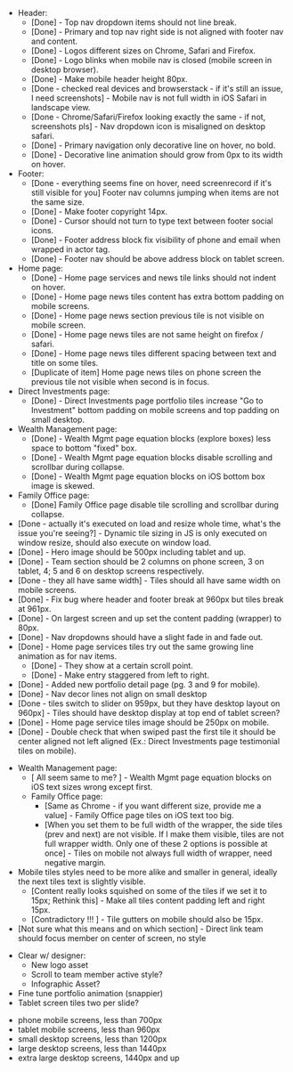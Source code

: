 * Header:
  * [Done] - Top nav dropdown items should not line break.
  * [Done] - Primary and top nav right side is not aligned with footer nav and content.
  * [Done] - Logos different sizes on Chrome, Safari and Firefox.
  * [Done] - Logo blinks when mobile nav is closed (mobile screen in desktop browser).
  * [Done] - Make mobile header height 80px.
  * [Done - checked real devices and browserstack - if it's still an issue, I need screenshots] - Mobile nav is not full width in iOS Safari in landscape view.
  * [Done - Chrome/Safari/Firefox looking exactly the same - if not, screenshots pls] - Nav dropdown icon is misaligned on desktop safari.
  * [Done] - Primary navigation only decorative line on hover, no bold.
  * [Done] - Decorative line animation should grow from 0px to its width on hover.
* Footer:
  * [Done - everything seems fine on hover, need screenrecord if it's still visible for you] Footer nav columns jumping when items are not the same size.
  * [Done] - Make footer copyright 14px.
  * [Done] - Cursor should not turn to type text between footer social icons.
  * [Done] - Footer address block fix visibility of phone and email when wrapped in actor tag.
  * [Done] - Footer nav should be above address block on tablet screen.
* Home page:
  * [Done] - Home page services and news tile links should not indent on hover.
  * [Done] - Home page news tiles content has extra bottom padding on mobile screens.
  * [Done] - Home page news section previous tile is not visible on mobile screen.
  * [Done] - Home page news tiles are not same height on firefox / safari.
  * [Done] - Home page news tiles different spacing between text and title on some tiles.
  * [Duplicate of item] Home page news tiles on phone screen the previous tile not visible when second is in focus.
* Direct Investments page:
  * [Done] - Direct Investments page portfolio tiles increase "Go to Investment" bottom padding on mobile screens and top padding on small desktop.
* Wealth Management page:
  * [Done] - Wealth Mgmt page equation blocks (explore boxes) less space to bottom "fixed" box.
  * [Done] - Wealth Mgmt page equation blocks disable scrolling and scrollbar during collapse.
  * [Done] - Wealth Mgmt page equation blocks on iOS bottom box image is skewed.
* Family Office page:
  * [Done] Family Office page disable tile scrolling and scrollbar during collapse.
* [Done - actually it's executed on load and resize whole time, what's the issue you're seeing?] - Dynamic tile sizing in JS is only executed on window resize, should also execute on window load.
* [Done] - Hero image should be 500px including tablet and up.
* [Done] - Team section should be 2 columns on phone screen, 3 on tablet, 4; 5 and 6 on desktop screens respectively.
* [Done - they all have same width] - Tiles should all have same width on mobile screens.
* [Done] - Fix bug where header and footer break at 960px but tiles break at 961px.
* [Done] - On largest screen and up set the content padding (wrapper) to 80px.
* [Done] - Nav dropdowns should have a slight fade in and fade out.
* [Done] - Home page services tiles try out the same growing line animation as for nav items.
  * [Done] - They show at a certain scroll point.
  * [Done] - Make entry staggered from left to right.
* [Done] - Added new portfolio detail page (pg. 3 and 9 for mobile).
* [Done] - Nav decor lines not align on small desktop
* [Done - tiles switch to slider on 959px, but they have desktop layout on 960px] - Tiles should have desktop display at top end of tablet screen?
* [Done] - Home page service tiles image should be 250px on mobile.
* [Done] - Double check that when swiped past the first tile it should be center aligned not left aligned (Ex.: Direct Investments page testimonial tiles on mobile).

<!-- I think done? -->
* Wealth Management page:
  * [ All seem same to me? ] - Wealth Mgmt page equation blocks on iOS text sizes wrong except first.
  * Family Office page:
    * [Same as Chrome - if you want different size, provide me a value] - Family Office page tiles on iOS text too big.
    * [When you set them to be full width of the wrapper, the side tiles (prev and next) are not visible. If I make them visible, tiles are not full wrapper width. Only one of these 2 options is possible at once] - Tiles on mobile not always full width of wrapper, need negative margin.
* Mobile tiles styles need to be more alike and smaller in general, ideally the next tiles text is slightly visible.
  * [Content really looks squished on some of the tiles if we set it to 15px; Rethink this] - Make all tiles content padding left and right 15px.
  * [Contradictory !!! ] - Tile gutters on mobile should also be 15px.
* [Not sure what this means and on which section] - Direct link team should focus member on center of screen, no style


<!-- TBD -->
* Clear w/ designer:
  * New logo asset
  * Scroll to team member active style?
  * Infographic Asset?
* Fine tune portfolio animation (snappier)
* Tablet screen tiles two per slide?


<!-- Dimensions -->
* phone mobile screens, less than 700px
* tablet mobile screens, less than 960px
* small desktop screens, less than 1200px
* large desktop screens, less than 1440px
* extra large desktop screens, 1440px and up
